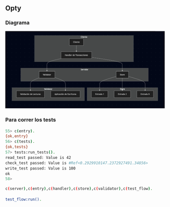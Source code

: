 ## Opty 
### Diagrama 
![img.png](img.png)


### Para correr los tests

```bash
55> c(entry).
{ok,entry}
56> c(tests).
{ok,tests}
57> tests:run_tests().
read_test passed: Value is 42
check_test passed: Value is #Ref<0.2929910147.2372927491.34856>
write_test passed: Value is 100
ok
58> 

```

```bash
c(server),c(entry),c(handler),c(store),c(validator),c(test_flow).
 
test_flow:run().
```
